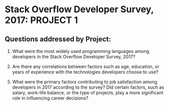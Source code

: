 # Stack Overflow Developer Survey, 2017: PROJECT 1

## Questions addressed by Project:

1. What were the most widely used programming languages among developers in the Stack Overflow Developer Survey, 2017?

2. Are there any correlations between factors such as age, education, or years of experience with the technologies developers choose to use?

3. What were the primary factors contributing to job satisfaction among developers in 2017 according to the survey? Did certain factors, such as salary, work-life balance, or the type of projects, play a more significant role in influencing career decisions?